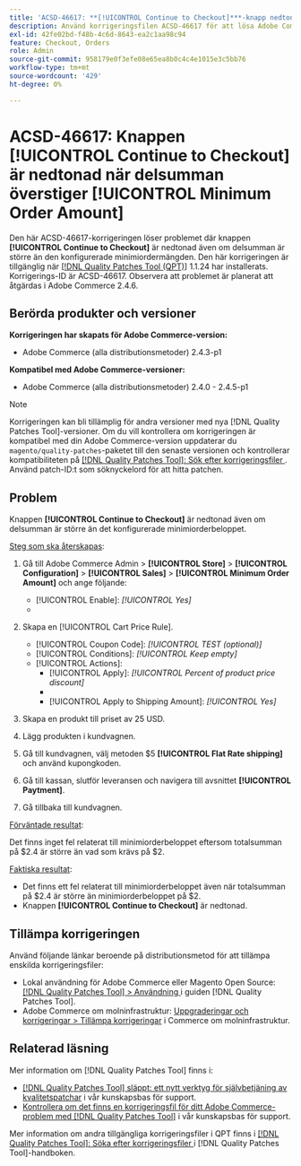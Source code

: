 ```yaml
---
title: 'ACSD-46617: **[!UICONTROL Continue to Checkout]***-knapp nedtonad när delsumman är större än det konfigurerade minimiorderbeloppet'
description: Använd korrigeringsfilen ACSD-46617 för att lösa Adobe Commerce-problemet där knappen **[!UICONTROL Continue to Checkout]** är nedtonad även om delsumman är större än det konfigurerade minimiantalet order.
exl-id: 42fe02bd-f48b-4c6d-8643-ea2c1aa98c94
feature: Checkout, Orders
role: Admin
source-git-commit: 958179e0f3efe08e65ea8b0c4c4e1015e3c5bb76
workflow-type: tm+mt
source-wordcount: '429'
ht-degree: 0%

---
```


# ACSD-46617: Knappen [!UICONTROL Continue to Checkout] är nedtonad när delsumman överstiger [!UICONTROL Minimum Order Amount]

Den här ACSD-46617-korrigeringen löser problemet där knappen **[!UICONTROL Continue to Checkout]** är nedtonad även om delsumman är större än den konfigurerade minimiordermängden. Den här korrigeringen är tillgänglig när [[!DNL Quality Patches Tool (QPT)]](/help/announcements/adobe-commerce-announcements/magento-quality-patches-released-new-tool-to-self-serve-quality-patches.md) 1.1.24 har installerats. Korrigerings-ID är ACSD-46617. Observera att problemet är planerat att åtgärdas i Adobe Commerce 2.4.6.

## Berörda produkter och versioner

**Korrigeringen har skapats för Adobe Commerce-version:**

* Adobe Commerce (alla distributionsmetoder) 2.4.3-p1

**Kompatibel med Adobe Commerce-versioner:**

* Adobe Commerce (alla distributionsmetoder) 2.4.0 - 2.4.5-p1

>[!NOTE]
>
>Korrigeringen kan bli tillämplig för andra versioner med nya [!DNL Quality Patches Tool]-versioner. Om du vill kontrollera om korrigeringen är kompatibel med din Adobe Commerce-version uppdaterar du `magento/quality-patches`-paketet till den senaste versionen och kontrollerar kompatibiliteten på [[!DNL Quality Patches Tool]: Sök efter korrigeringsfiler ](https://experienceleague.adobe.com/tools/commerce-quality-patches/index.html). Använd patch-ID:t som söknyckelord för att hitta patchen.

## Problem

Knappen **[!UICONTROL Continue to Checkout]** är nedtonad även om delsumman är större än det konfigurerade minimiorderbeloppet.

<u>Steg som ska återskapas</u>:

1. Gå till Adobe Commerce Admin > **[!UICONTROL Store]** > **[!UICONTROL Configuration]** > **[!UICONTROL Sales]** > **[!UICONTROL Minimum Order Amount]** och ange följande:
   * [!UICONTROL Enable]: *[!UICONTROL Yes]*
   * 
     [!UICONTROL Minimum Amount]: *2*

1. Skapa en [!UICONTROL Cart Price Rule].
   * [!UICONTROL Coupon Code]: *[!UICONTROL TEST (optional)]*
   * [!UICONTROL Conditions]: *[!UICONTROL Keep empty]*
   * [!UICONTROL Actions]:
      * [!UICONTROL Apply]: *[!UICONTROL Percent of product price discount]*
      * 
        [!UICONTROL Discount Amount]: *92*
      * [!UICONTROL Apply to Shipping Amount]: *[!UICONTROL Yes]*
1. Skapa en produkt till priset av 25 USD.
1. Lägg produkten i kundvagnen.
1. Gå till kundvagnen, välj metoden $5 **[!UICONTROL Flat Rate shipping]** och använd kupongkoden.
1. Gå till kassan, slutför leveransen och navigera till avsnittet **[!UICONTROL Paytment]**.
1. Gå tillbaka till kundvagnen.

<u>Förväntade resultat</u>:

Det finns inget fel relaterat till minimiorderbeloppet eftersom totalsumman på $2.4 är större än vad som krävs på $2.

<u>Faktiska resultat</u>:

* Det finns ett fel relaterat till minimiorderbeloppet även när totalsumman på $2.4 är större än minimiorderbeloppet på $2.
* Knappen **[!UICONTROL Continue to Checkout]** är nedtonad.

## Tillämpa korrigeringen

Använd följande länkar beroende på distributionsmetod för att tillämpa enskilda korrigeringsfiler:

* Lokal användning för Adobe Commerce eller Magento Open Source: [[!DNL Quality Patches Tool] > Användning ](https://experienceleague.adobe.com/docs/commerce-operations/tools/quality-patches-tool/usage.html) i guiden [!DNL Quality Patches Tool].
* Adobe Commerce om molninfrastruktur: [Uppgraderingar och korrigeringar > Tillämpa korrigeringar](https://experienceleague.adobe.com/docs/commerce-cloud-service/user-guide/develop/upgrade/apply-patches.html) i Commerce om molninfrastruktur.

## Relaterad läsning

Mer information om [!DNL Quality Patches Tool] finns i:

* [[!DNL Quality Patches Tool] släppt: ett nytt verktyg för självbetjäning av kvalitetspatchar](/help/announcements/adobe-commerce-announcements/magento-quality-patches-released-new-tool-to-self-serve-quality-patches.md) i vår kunskapsbas för support.
* [Kontrollera om det finns en korrigeringsfil för ditt Adobe Commerce-problem med  [!DNL Quality Patches Tool]](/help/support-tools/patches-available-in-qpt-tool/check-patch-for-magento-issue-with-magento-quality-patches.md) i vår kunskapsbas för support.

Mer information om andra tillgängliga korrigeringsfiler i QPT finns i [[!DNL Quality Patches Tool]: Söka efter korrigeringsfiler ](https://experienceleague.adobe.com/tools/commerce-quality-patches/index.html) i [!DNL Quality Patches Tool]-handboken.
